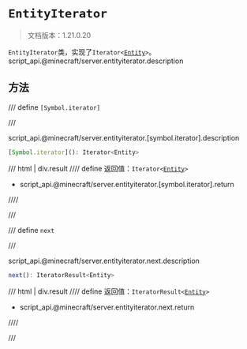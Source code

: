 # `EntityIterator`

> 文档版本：1.21.0.20

`EntityIterator`类，实现了<code>Iterator&lt;<a href="../entity/">Entity</a>&gt;</code>。script_api.@minecraft/server.entityiterator.description

## 方法

/// define
`[Symbol.iterator]`


///

script_api.@minecraft/server.entityiterator.[symbol.iterator].description

```js
[Symbol.iterator](): Iterator<Entity>
```

/// html | div.result
//// define
返回值：<code>Iterator&lt;<a href="../entity/">Entity</a>&gt;</code>

- script_api.@minecraft/server.entityiterator.[symbol.iterator].return


////

///


/// define
`next`


///

script_api.@minecraft/server.entityiterator.next.description

```js
next(): IteratorResult<Entity>
```

/// html | div.result
//// define
返回值：<code>IteratorResult&lt;<a href="../entity/">Entity</a>&gt;</code>

- script_api.@minecraft/server.entityiterator.next.return


////

///


